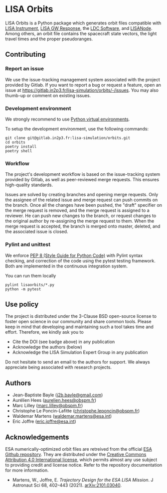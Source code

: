 # LISA Orbits

LISA Orbits is a Python package which generates orbit files compatible with [LISA Instrument](https://gitlab.in2p3.fr/lisa-simulation/instrument), [LISA GW Response](https://gitlab.in2p3.fr/lisa-simulation/orbits), the [LDC Software](https://lisa-ldc.lal.in2p3.fr/code), and [LISANode](https://gitlab.in2p3.fr/j2b.bayle/LISANode). Among others, an orbit file contains the spacecraft state vectors, the light travel times and the proper pseudoranges.

## Contributing

### Report an issue

We use the issue-tracking management system associated with the project provided by Gitlab. If you want to report a bug or request a feature, open an issue at <https://gitlab.in2p3.fr/lisa-simulation/orbits/-/issues>. You may also thumb-up or comment on existing issues.

### Development environment

We strongly recommend to use [Python virtual environments](https://docs.python.org/3/tutorial/venv.html).

To setup the development environment, use the following commands:

```shell
git clone git@gitlab.in2p3.fr:lisa-simulation/orbits.git
cd orbits
poetry install
poetry shell
```

### Workflow

The project's development workflow is based on the issue-tracking system provided by Gitlab, as well as peer-reviewed merge requests. This ensures high-quality standards.

Issues are solved by creating branches and opening merge requests. Only the assignee of the related issue and merge request can push commits on the branch. Once all the changes have been pushed, the "draft" specifier on the merge request is removed, and the merge request is assigned to a reviewer. He can push new changes to the branch, or request changes to the original author by re-assigning the merge request to them. When the merge request is accepted, the branch is merged onto master, deleted, and the associated issue is closed.

### Pylint and unittest

We enforce [PEP 8 (Style Guide for Python Code)](https://www.python.org/dev/peps/pep-0008/) with Pylint syntax checking, and correction of the code using the pytest testing framework. Both are implemented in the continuous integration system.

You can run them locally

```shell
pylint lisaorbits/*.py
python -m pytest
```

## Use policy

The project is distributed under the 3-Clause BSD open-source license to foster open science in our community and share common tools. Please keep in mind that developing and maintaining such a tool takes time and effort. Therefore, we kindly ask you to

* Cite the DOI (see badge above) in any publication
* Acknowledge the authors (below)
* Acknowledge the LISA Simulation Expert Group in any publication

Do not hesitate to send an email to the authors for support. We always appreciate being associated with research projects.

## Authors

* Jean-Baptiste Bayle (<j2b.bayle@gmail.com>)
* Aurélien Hees (<aurelien.hees@obspm.fr>)
* Marc Lilley (<marc.lilley@obspm.fr>)
* Christophe Le Poncin-Lafitte (<christophe.leponcin@obspm.fr>)
* Waldemar Martens (<waldemar.martens@esa.int>)
* Eric Joffre (<eric.joffre@esa.int>)

## Acknowledgements

ESA numerically-optimized orbit files are retreived from the official [ESA Github repository](https://github.com/esa/lisa-orbit-files). They are distributed under the [Creative Commons Attribution 4.0 International license](https://github.com/esa/lisa-orbit-files/blob/main/LICENSE), which permits almost any use subject to providing credit and license notice. Refer to the repository documentation for more information.

* Martens, W., Joffre, E. *Trajectory Design for the ESA LISA Mission*. J Astronaut Sci 68, 402–443 (2021). [arXiv:2101.03040](https://arxiv.org/abs/2101.03040).
